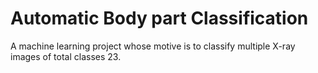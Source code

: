 # Automatic Body part Classification
 A machine learning project whose motive is to classify multiple X-ray images of total classes 23.
